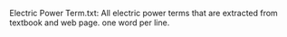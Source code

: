 Electric Power Term.txt: All electric power terms that are extracted from textbook and web page. one word per line.